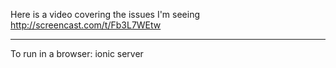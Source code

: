 Here is a video covering the issues I'm seeing
http://screencast.com/t/Fb3L7WEtw

-----
To run in a browser: ionic server

